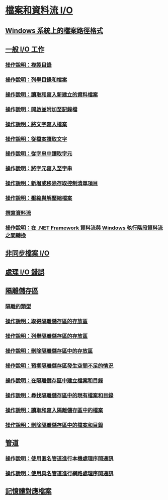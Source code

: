 # [檔案和資料流 I/O](index.md)
## [Windows 系統上的檔案路徑格式](file-path-formats.md)
## [一般 I/O 工作](common-i-o-tasks.md)
### [操作說明：複製目錄](how-to-copy-directories.md)
### [操作說明：列舉目錄和檔案](how-to-enumerate-directories-and-files.md)
### [操作說明：讀取和寫入新建立的資料檔案](how-to-read-and-write-to-a-newly-created-data-file.md)
### [操作說明：開啟並附加至記錄檔](how-to-open-and-append-to-a-log-file.md)
### [操作說明：將文字寫入檔案](how-to-write-text-to-a-file.md)
### [操作說明：從檔案讀取文字](how-to-read-text-from-a-file.md)
### [操作說明：從字串中讀取字元](how-to-read-characters-from-a-string.md)
### [操作說明：將字元寫入至字串](how-to-write-characters-to-a-string.md)
### [操作說明：新增或移除存取控制清單項目](how-to-add-or-remove-access-control-list-entries.md)
### [操作說明：壓縮與解壓縮檔案](how-to-compress-and-extract-files.md)
### [撰寫資料流](composing-streams.md)
### [操作說明：在 .NET Framework 資料流與 Windows 執行階段資料流之間轉換](how-to-convert-between-dotnet-streams-and-winrt-streams.md)
## [非同步檔案 I/O](asynchronous-file-i-o.md)
## [處理 I/O 錯誤](handling-io-errors.md)
## [隔離儲存區](isolated-storage.md)
### [隔離的類型](types-of-isolation.md)
### [操作說明：取得隔離儲存區的存放區](how-to-obtain-stores-for-isolated-storage.md)
### [操作說明：列舉隔離儲存區的存放區](how-to-enumerate-stores-for-isolated-storage.md)
### [操作說明：刪除隔離儲存區中的存放區](how-to-delete-stores-in-isolated-storage.md)
### [操作說明：預期隔離儲存區發生空間不足的情況](how-to-anticipate-out-of-space-conditions-with-isolated-storage.md)
### [操作說明：在隔離儲存區中建立檔案和目錄](how-to-create-files-and-directories-in-isolated-storage.md)
### [操作說明：尋找隔離儲存區中的現有檔案和目錄](how-to-find-existing-files-and-directories-in-isolated-storage.md)
### [操作說明：讀取和寫入隔離儲存區中的檔案](how-to-read-and-write-to-files-in-isolated-storage.md)
### [操作說明：刪除隔離儲存區中的檔案和目錄](how-to-delete-files-and-directories-in-isolated-storage.md)
## [管道](pipe-operations.md)
### [操作說明：使用匿名管道進行本機處理序間通訊](how-to-use-anonymous-pipes-for-local-interprocess-communication.md)
### [操作說明：使用具名管道進行網路處理序間通訊](how-to-use-named-pipes-for-network-interprocess-communication.md)
## [記憶體對應檔案](memory-mapped-files.md)
